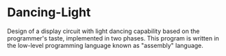 # Dancing-Light
Design of a display circuit with light dancing capability based on the programmer's taste, implemented in two phases. This program is written in the low-level programming language known as "assembly" language.
